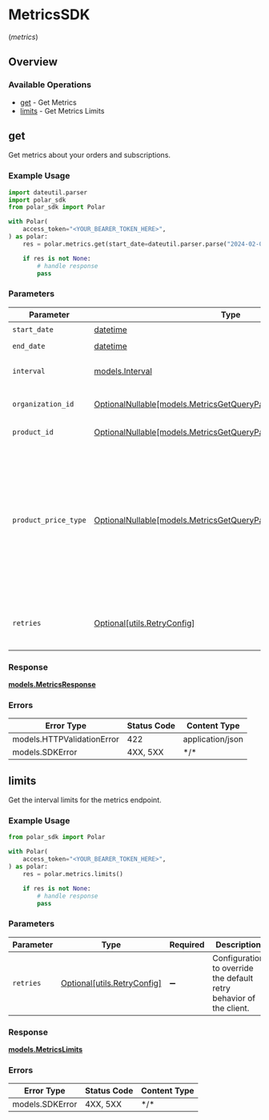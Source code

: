 # MetricsSDK
(*metrics*)

## Overview

### Available Operations

* [get](#get) - Get Metrics
* [limits](#limits) - Get Metrics Limits

## get

Get metrics about your orders and subscriptions.

### Example Usage

```python
import dateutil.parser
import polar_sdk
from polar_sdk import Polar

with Polar(
    access_token="<YOUR_BEARER_TOKEN_HERE>",
) as polar:
    res = polar.metrics.get(start_date=dateutil.parser.parse("2024-02-07").date(), end_date=dateutil.parser.parse("2022-04-09").date(), interval=polar_sdk.Interval.WEEK)

    if res is not None:
        # handle response
        pass

```

### Parameters

| Parameter                                                                                                                                                                         | Type                                                                                                                                                                              | Required                                                                                                                                                                          | Description                                                                                                                                                                       |
| --------------------------------------------------------------------------------------------------------------------------------------------------------------------------------- | --------------------------------------------------------------------------------------------------------------------------------------------------------------------------------- | --------------------------------------------------------------------------------------------------------------------------------------------------------------------------------- | --------------------------------------------------------------------------------------------------------------------------------------------------------------------------------- |
| `start_date`                                                                                                                                                                      | [datetime](https://docs.python.org/3/library/datetime.html#datetime-objects)                                                                                                      | :heavy_check_mark:                                                                                                                                                                | Start date.                                                                                                                                                                       |
| `end_date`                                                                                                                                                                        | [datetime](https://docs.python.org/3/library/datetime.html#datetime-objects)                                                                                                      | :heavy_check_mark:                                                                                                                                                                | End date.                                                                                                                                                                         |
| `interval`                                                                                                                                                                        | [models.Interval](../../models/interval.md)                                                                                                                                       | :heavy_check_mark:                                                                                                                                                                | Interval between two timestamps.                                                                                                                                                  |
| `organization_id`                                                                                                                                                                 | [OptionalNullable[models.MetricsGetQueryParamOrganizationIDFilter]](../../models/metricsgetqueryparamorganizationidfilter.md)                                                     | :heavy_minus_sign:                                                                                                                                                                | Filter by organization ID.                                                                                                                                                        |
| `product_id`                                                                                                                                                                      | [OptionalNullable[models.MetricsGetQueryParamProductIDFilter]](../../models/metricsgetqueryparamproductidfilter.md)                                                               | :heavy_minus_sign:                                                                                                                                                                | Filter by product ID.                                                                                                                                                             |
| `product_price_type`                                                                                                                                                              | [OptionalNullable[models.MetricsGetQueryParamProductPriceTypeFilter]](../../models/metricsgetqueryparamproductpricetypefilter.md)                                                 | :heavy_minus_sign:                                                                                                                                                                | Filter by product price type. `recurring` will filter data corresponding to subscriptions creations or renewals. `one_time` will filter data corresponding to one-time purchases. |
| `retries`                                                                                                                                                                         | [Optional[utils.RetryConfig]](../../models/utils/retryconfig.md)                                                                                                                  | :heavy_minus_sign:                                                                                                                                                                | Configuration to override the default retry behavior of the client.                                                                                                               |

### Response

**[models.MetricsResponse](../../models/metricsresponse.md)**

### Errors

| Error Type                 | Status Code                | Content Type               |
| -------------------------- | -------------------------- | -------------------------- |
| models.HTTPValidationError | 422                        | application/json           |
| models.SDKError            | 4XX, 5XX                   | \*/\*                      |

## limits

Get the interval limits for the metrics endpoint.

### Example Usage

```python
from polar_sdk import Polar

with Polar(
    access_token="<YOUR_BEARER_TOKEN_HERE>",
) as polar:
    res = polar.metrics.limits()

    if res is not None:
        # handle response
        pass

```

### Parameters

| Parameter                                                           | Type                                                                | Required                                                            | Description                                                         |
| ------------------------------------------------------------------- | ------------------------------------------------------------------- | ------------------------------------------------------------------- | ------------------------------------------------------------------- |
| `retries`                                                           | [Optional[utils.RetryConfig]](../../models/utils/retryconfig.md)    | :heavy_minus_sign:                                                  | Configuration to override the default retry behavior of the client. |

### Response

**[models.MetricsLimits](../../models/metricslimits.md)**

### Errors

| Error Type      | Status Code     | Content Type    |
| --------------- | --------------- | --------------- |
| models.SDKError | 4XX, 5XX        | \*/\*           |